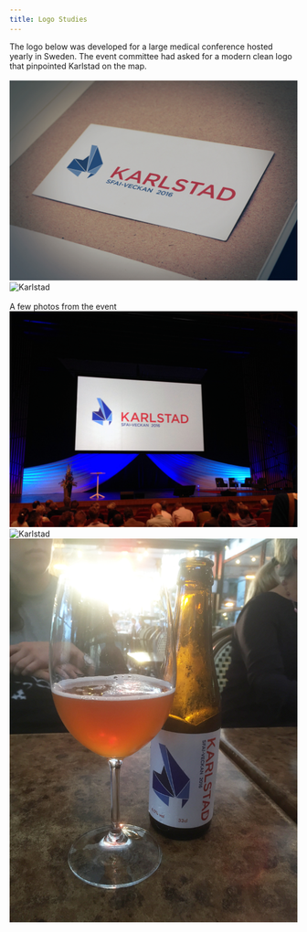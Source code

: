 ```yaml
---
title: Logo Studies
---
```

The logo below was developed for a large medical conference hosted yearly in Sweden. The event committee had asked for a modern clean logo that pinpointed Karlstad on the map.
<br>
<br>
![Karlstad](assets/img/work/proj-7/img8.jpg)
![Karlstad](assets/img/work/proj-7/img7.jpg)
<br>
<br>
A few photos from the event
![Karlstad](assets/img/work/proj-7/img3.jpg)
![Karlstad](assets/img/work/proj-7/img4.jpg)
![Karlstad](assets/img/work/proj-7/img1.jpg)
